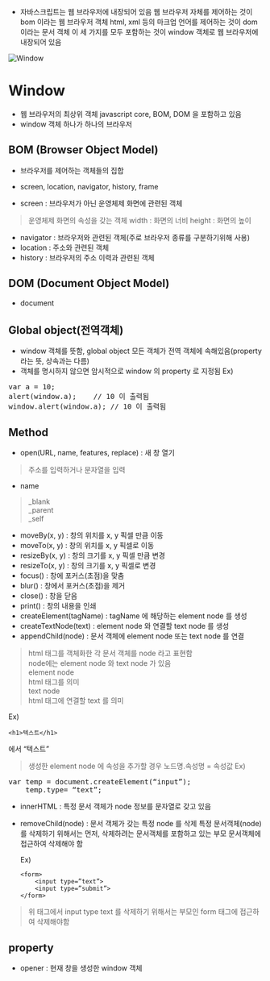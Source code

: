 + 자바스크립트는 웹 브라우저에 내장되어 있음
  웹 브라우저 자체를 제어하는 것이 bom 이라는 웹 브라우저 객체
  html, xml 등의 마크업 언어를 제어하는 것이 dom 이라는 문서 객체
  이 세 가지를 모두 포함하는 것이 window 객체로 웹 브라우저에 내장되어 있음


![Window](https://raw.githubusercontent.com/ELLINM/coding_tutorial/master/Image/%EA%B7%B8%EB%A6%BC1.png)


Window
=======
+ 웹 브라우저의 최상위 객체
  javascript core, BOM, DOM 을 포함하고 있음
+ window 객체 하나가 하나의 브라우저

BOM (Browser Object Model)
-----------
+ 브라우저를 제어하는 객체들의 집합
+ screen, location, navigator, history, frame

+ screen : 브라우저가 아닌 운영체제 화면에 관련된 객체
> 운영체제 화면의 속성을 갖는 객체
  width : 화면의 너비
  height : 화면의 높이

+ navigator	: 브라우저와 관련된 객체(주로 브라우저 종류를 구분하기위해 사용)
+ location : 주소와 관련된 객체
+ history : 브라우저의 주소 이력과 관련된 객체

DOM (Document Object Model)
------
+ document


Global object(전역객체)
---------
+ window 객체를 뜻함, global object 모든 객체가 전역 객체에 속해있음(property라는 뜻, 상속과는 다름)
+ 객체를 명시하지 않으면 암시적으로 window 의 property 로 지정됨
Ex)
<pre>var a = 10;
alert(window.a);	// 10 이 출력됨
window.alert(window.a);	// 10 이 출력됨</pre>

Method
-------
+ open(URL, name, features, replace) : 새 창 열기
> 주소를 입력하거나 문자열을 입력

+ name
> _blank   
  _parent   
  _self

+ moveBy(x, y) : 창의 위치를 x, y 픽셀 만큼 이동
+ moveTo(x, y) : 창의 위치를 x, y 픽셀로 이동
+ resizeBy(x, y) : 창의 크기를 x, y 픽셀 만큼 변경
+ resizeTo(x, y) : 창의 크기를 x, y 픽셀로 변경
+ focus() : 창에 포커스(초점)을 맞춤
+ blur() : 창에서 포커스(초점)을 제거
+ close() : 창을 닫음
+ print() : 창의 내용을 인쇄
+ createElement(tagName) : tagName 에 해당하는 element node 를 생성
+ createTextNode(text) : element node 와 연결할 text node 를 생성
+ appendChild(node) : 문서 객체에 element node 또는 text node 를 연결
> html 태그를 객체화한 각 문서 객체를 node 라고 표현함     
  node에는 element node 와 text node 가 있음     
  element node     
  html 태그를 의미    
  text node     
  html 태그에 연결할 text 를 의미     
  
  Ex)
  ~~~
  <h1>텍스트</h1>
  ~~~
  에서 “텍스트”    

> 생성한 element node 에 속성을 추가할 경우
  노드명.속성명 = 속성값
  Ex)
  <pre>var temp = document.createElement(“input”);
	temp.type= “text”;</pre>

+ innerHTML : 특정 문서 객체가 node 정보를 문자열로 갖고 있음
+ removeChild(node) : 문서 객체가 갖는 특정 node 를 삭제
  특정 문서객체(node)를 삭제하기 위해서는 먼저, 삭제하려는 문서객체를 포함하고 있는
  부모 문서객체에 접근하여 삭제해야 함

  Ex)
  ~~~
  <form>
	  <input type=”text”>
	  <input type=”submit”>
  </form>
  ~~~
> 위 태그에서 input type text 를 삭제하기 위해서는 부모인 form 태그에 접근하여 삭제해야함


property
----------
+ opener : 현재 창을 생성한 window 객체
